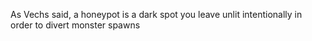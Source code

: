 As Vechs said, a honeypot is a dark spot you leave unlit intentionally in order to divert monster spawns